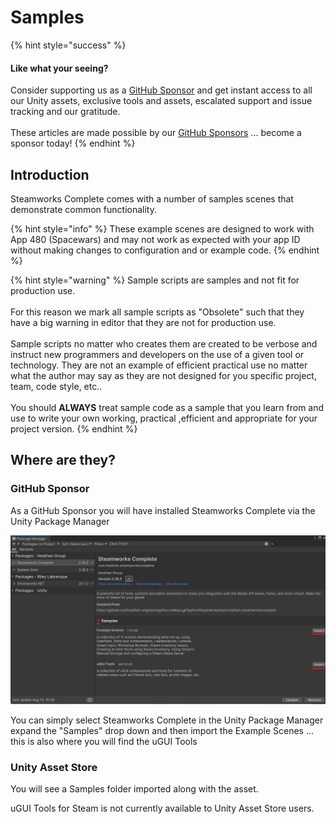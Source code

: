 # Samples

{% hint style="success" %}
#### Like what your seeing?

Consider supporting us as a [GitHub Sponsor](../../../company/become-a-sponsor.md) and get instant access to all our Unity assets, exclusive tools and assets, escalated support and issue tracking and our gratitude.\
\
These articles are made possible by our [GitHub Sponsors](https://github.com/sponsors/heathen-engineering) ... become a sponsor today!
{% endhint %}

## Introduction&#x20;

Steamworks Complete comes with a number of samples scenes that demonstrate common functionality.

{% hint style="info" %}
These example scenes are designed to work with App 480 (Spacewars) and may not work as expected with your app ID without making changes to configuration and or example code.
{% endhint %}

{% hint style="warning" %}
Sample scripts are samples and not fit for production use.\
\
For this reason we mark all sample scripts as "Obsolete" such that they have a big warning in editor that they are not for production use.\
\
Sample scripts no matter who creates them are created to be verbose and instruct new programmers and developers on the use of a given tool or technology. They are not an example of efficient practical use no matter what the author may say as they are not designed for you specific project, team, code style, etc.. \
\
You should **ALWAYS** treat sample code as a sample that you learn from and use to write your own working, practical ,efficient and appropriate for your project version.&#x20;
{% endhint %}

## Where are they?

### GitHub Sponsor

As a GitHub Sponsor you will have installed Steamworks Complete via the Unity Package Manager

![](<../../../.gitbook/assets/image (2) (3).png>)

You can simply select Steamworks Complete in the Unity Package Manager expand the "Samples" drop down and then import the Example Scenes ... this is also where you will find the uGUI Tools

### Unity Asset Store

You will see a Samples folder imported along with the asset.

uGUI Tools for Steam is not currently available to Unity Asset Store users.
